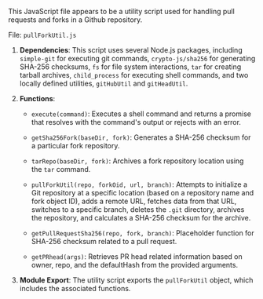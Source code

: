 This JavaScript file appears to be a utility script used for handling pull requests and forks in a Github repository.

File: `pullForkUtil.js`

1. **Dependencies**: This script uses several Node.js packages, including `simple-git` for executing git commands, `crypto-js/sha256` for generating SHA-256 checksums, `fs` for file system interactions, `tar` for creating tarball archives, `child_process` for executing shell commands, and two locally defined utilities, `gitHubUtil` and `gitHeadUtil`.

2. **Functions**:

    - `execute(command)`: Executes a shell command and returns a promise that resolves with the command's output or rejects with an error.
    
    - `getSha256Fork(baseDir, fork)`: Generates a SHA-256 checksum for a particular fork repository.
    
    -  `tarRepo(baseDir, fork)`: Archives a fork repository location using the `tar` command.
    
    -  `pullForkUtil(repo, forkOid, url, branch)`: Attempts to initialize a Git repository at a specific location (based on a repository name and fork object ID), adds a remote URL, fetches data from that URL, switches to a specific branch, deletes the `.git` directory, archives the repository, and calculates a SHA-256 checksum for the archive.
    
    -  `getPullRequestSha256(repo, fork, branch)`: Placeholder function for SHA-256 checksum related to a pull request.
    
    -  `getPRhead(args)`: Retrieves PR head related information based on owner, repo, and the defaultHash from the provided arguments.

3. **Module Export**: The utility script exports the `pullForkUtil` object, which includes the associated functions.